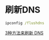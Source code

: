 # 刷新DNS

```bat
ipconfig /flushdns
```

[3种方法来刷新 DNS](https://zh.wikihow.com/%E5%88%B7%E6%96%B0-DNS)